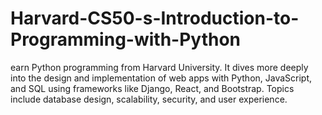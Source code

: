# Harvard-CS50-s-Introduction-to-Programming-with-Python
earn Python programming from Harvard University.  It dives more deeply into the design and implementation of web apps with Python, JavaScript, and SQL using frameworks like Django, React, and Bootstrap. Topics include database design, scalability, security, and user experience. 
